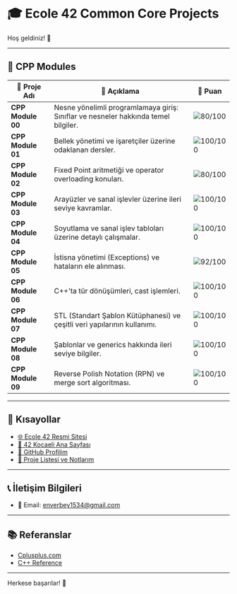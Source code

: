 # 🎓 **Ecole 42 Common Core Projects** 

Hoş geldiniz! 👋

---

## 📂 **CPP Modules**

| 📝 **Proje Adı**             | 📖 **Açıklama**                            | 🌟 **Puan** |
| --------------------------- | ------------------------------------------ | ----------- |
| **CPP Module 00** | Nesne yönelimli programlamaya giriş: Sınıflar ve nesneler hakkında temel bilgiler. | ![80/100](https://img.shields.io/badge/-80%2F100-yellow) |
| **CPP Module 01** | Bellek yönetimi ve işaretçiler üzerine odaklanan dersler. | ![100/100](https://img.shields.io/badge/-100%2F100-brightgreen) |
| **CPP Module 02** | Fixed Point aritmetiği ve operator overloading konuları. | ![80/100](https://img.shields.io/badge/-80%2F100-yellow) |
| **CPP Module 03** | Arayüzler ve sanal işlevler üzerine ileri seviye kavramlar. | ![100/100](https://img.shields.io/badge/-100%2F100-brightgreen) |
| **CPP Module 04** | Soyutlama ve sanal işlev tabloları üzerine detaylı çalışmalar. | ![100/100](https://img.shields.io/badge/-100%2F100-brightgreen) |
| **CPP Module 05** | İstisna yönetimi (Exceptions) ve hataların ele alınması. | ![92/100](https://img.shields.io/badge/-92%2F100-brightgreen) |
| **CPP Module 06** | C++'ta tür dönüşümleri, cast işlemleri. | ![100/100](https://img.shields.io/badge/-100%2F100-brightgreen) |
| **CPP Module 07** | STL (Standart Şablon Kütüphanesi) ve çeşitli veri yapılarının kullanımı. | ![100/100](https://img.shields.io/badge/-100%2F100-brightgreen) |
| **CPP Module 08** | Şablonlar ve generics hakkında ileri seviye bilgiler. | ![100/100](https://img.shields.io/badge/-100%2F100-brightgreen) |
| **CPP Module 09** | Reverse Polish Notation (RPN) ve merge sort algoritması. | ![100/100](https://img.shields.io/badge/-100%2F100-brightgreen) |

---

## 🔗 **Kısayollar**

- [🌐 Ecole 42 Resmi Sitesi](https://42.fr/en/homepage/)
- [🏫 42 Kocaeli Ana Sayfası](https://42kocaeli.com.tr)
- [👤 GitHub Profilim](https://github.com/enverbey)
- [📑 Proje Listesi ve Notlarım](#-proje-listesi-ve-notlarım)

---

## 📞 **İletişim Bilgileri**

- 📧 Email: [enverbey1534@gmail.com](mailto:enverbey1534@gmail.com)

---

## 📚 **Referanslar**

- [Cplusplus.com](https://cplusplus.com)
- [C++ Reference](https://en.cppreference.com/w/)

---
Herkese başarılar! 🚀









